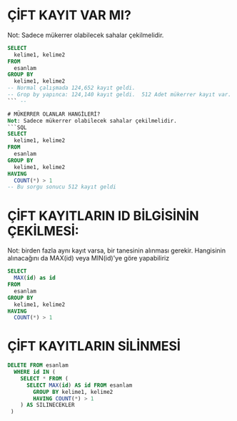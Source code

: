 # ÇİFT KAYIT VAR MI?
Not: Sadece mükerrer olabilecek sahalar çekilmelidir.
```SQL
SELECT
  kelime1, kelime2
FROM
  esanlam
GROUP BY
  kelime1, kelime2
-- Normal çalışmada 124,652 kayıt geldi.
-- Grop by yapınca: 124,140 kayıt geldi.  512 Adet mükerrer kayıt var.
``` --

# MÜKERRER OLANLAR HANGİLERİ?
Not: Sadece mükerrer olabilecek sahalar çekilmelidir.
```SQL
SELECT
  kelime1, kelime2
FROM
  esanlam
GROUP BY
  kelime1, kelime2
HAVING
  COUNT(*) > 1
-- Bu sorgu sonucu 512 kayıt geldi
 ```

# ÇİFT KAYITLARIN ID BİLGİSİNİN ÇEKİLMESİ:
Not: birden fazla aynı kayıt varsa, bir tanesinin alınması gerekir.
Hangisinin alınacağını da MAX(id) veya MIN(id)'ye göre yapabiliriz

```SQL
SELECT
  MAX(id) as id
FROM
  esanlam
GROUP BY
  kelime1, kelime2
HAVING
  COUNT(*) > 1
```

# ÇİFT KAYITLARIN SİLİNMESİ
```SQL
DELETE FROM esanlam
  WHERE id IN (
    SELECT * FROM (
      SELECT MAX(id) AS id FROM esanlam
        GROUP BY kelime1, kelime2
        HAVING COUNT(*) > 1
    ) AS SILINECEKLER
 )
```
